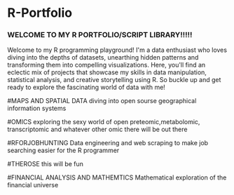 # R-Portfolio
### WELCOME TO MY R PORTFOLIO/SCRIPT LIBRARY!!!!!


﻿Welcome to my R programming playground! I'm a data enthusiast who loves diving into the depths of datasets, 
unearthing hidden patterns and transforming them into compelling visualizations. Here, you'll find an eclectic 
mix of projects that showcase my skills in data manipulation, statistical analysis, and creative storytelling using R. 
So buckle up and get ready to explore the fascinating world of data with me!


#MAPS AND SPATIAL DATA
diving into open sourse geographical information systems




#OMICS
exploring the sexy world of open preteomic,metabolomic, transcriptomic and whatever other omic there will be out there




#RFORJOBHUNTING
Data engineering and web scraping to make job searching easier for the R programmer





#THEROSE
this will be fun




#FINANCIAL ANALYSIS AND MATHEMTICS
Mathematical exploration of the financial universe
